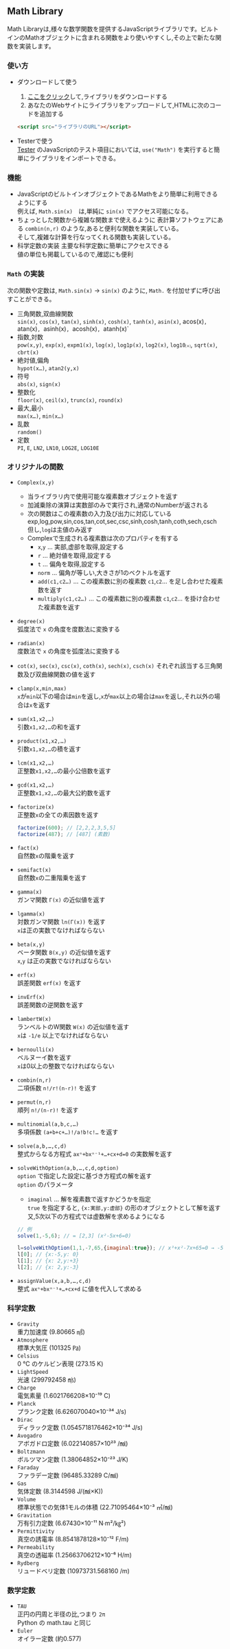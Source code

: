 ## Math Library

Math Libraryは,様々な数学関数を提供するJavaScriptライブラリです。ビルトインのMathオブジェクトに含まれる関数をより使いやすくし,その上で新たな関数を実装します。

### 使い方
- ダウンロードして使う
	1. [ここをクリック](https://akimikimikimikimikimikimika.github.io/Library/Math/Math.js "Color Library")して,ライブラリをダウンロードする
	2. あなたのWebサイトにライブラリをアップロードして,HTMLに次のコードを追加する
	```HTML
	<script src="ライブラリのURL"></script>
	```

- Testerで使う  
	[Tester](https://akimikimikimikimikimikimika.github.io/Tester/ "Tester") のJavaScriptのテスト項目においては, `use("Math")` を実行すると簡単にライブラリをインポートできる。
### 機能
- JavaScriptのビルトインオブジェクトであるMathをより簡単に利用できるようにする  
	例えば, `Math.sin(x)`　は,単純に `sin(x)` でアクセス可能になる。
- ちょっとした関数から複雑な関数まで使えるように
	表計算ソフトウェアにある `combin(n,r)` のような,あると便利な関数を実装している。  
	そして,複雑な計算を行なってくれる関数も実装している。
- 科学定数の実装
	主要な科学定数に簡単にアクセスできる  
	値の単位も掲載しているので,確認にも便利

### `Math` の実装
次の関数や定数は, `Math.sin(x)` → `sin(x)` のように, `Math.` を付加せずに呼び出すことができる。  
- 三角関数,双曲線関数  
	`sin(x)`, `cos(x)`, `tan(x)`, `sinh(x)`, `cosh(x)`, `tanh(x)`, `asin(x)`, acos(x)`, `atan(x)`, `asinh(x)`, `acosh(x)`, `atanh(x)`
- 指数,対数  
	`pow(x,y)`, `exp(x)`, `expm1(x)`, `log(x)`, `log1p(x)`, `log2(x)`, `log10⒳`, `sqrt(x)`, `cbrt(x)`  
- 絶対値,偏角  
	`hypot(x…)`, `atan2(y,x)`
- 符号  
	`abs(x)`, `sign(x)`
- 整数化  
	`floor(x)`, `ceil(x)`, `trunc(x)`, `round(x)`
- 最大,最小  
	`max(x…)`, `min(x…)`
- 乱数  
	`random()`
- 定数  
	`PI`, `E`, `LN2`, `LN10`, `LOG2E`, `LOG10E`

### オリジナルの関数

- `Complex(x,y)`
	* 当ライブラリ内で使用可能な複素数オブジェクトを返す
	* 加減乗除の演算は実数部のみで実行され,通常のNumberが返される
	* 次の関数はこの複素数の入力及び出力に対応している  
		exp,log,pow,sin,cos,tan,cot,sec,csc,sinh,cosh,tanh,coth,sech,csch  
		但し,`log`は主値のみ返す
	* Complexで生成される複素数は次のプロパティを有する
		- `x`,`y` … 実部,虚部を取得,設定する
		- `r` … 絶対値を取得,設定する
		- `t` … 偏角を取得,設定する
		- `norm` … 偏角が等しい,大きさが1のベクトルを返す
		- `add(c1,c2…)` … この複素数に別の複素数 `c1`,`c2`… を足し合わせた複素数を返す
		- `multiply(c1,c2…)` … この複素数に別の複素数 `c1`,`c2`… を掛け合わせた複素数を返す

- `degree(x)`  
	弧度法で `x` の角度を度数法に変換する
- `radian(x)`  
	度数法で `x` の角度を弧度法に変換する

- `cot(x)`, `sec(x)`, `csc(x)`, `coth(x)`, `sech(x)`, `csch(x)`
	それぞれ該当する三角関数及び双曲線関数の値を返す

- `clamp(x,min,max)`  
	`x`が`min`以下の場合は`min`を返し,`x`が`max`以上の場合は`max`を返し,それ以外の場合は`x`を返す

- `sum(x1,x2,…)`  
	引数`x1,x2,…`の和を返す
- `product(x1,x2,…)`  
	引数`x1,x2,…`の積を返す

- `lcm(x1,x2,…)`  
	正整数`x1,x2,…`の最小公倍数を返す
- `gcd(x1,x2,…)`  
	正整数`x1,x2,…`の最大公約数を返す
- `factorize(x)`  
	正整数`x`の全ての素因数を返す
	```JavaScript
	factorize(600); // [2,2,2,3,5,5]
	factorize(487); // [487] (素数)
	```

- `fact(x)`  
	自然数`x`の階乗を返す
- `semifact(x)`  
	自然数`x`の二重階乗を返す
- `gamma(x)`  
	ガンマ関数 `Γ(x)` の近似値を返す
- `lgamma(x)`  
	対数ガンマ関数 `ln(Γ(x))` を返す  
	`x`は正の実数でなければならない
- `beta(x,y)`  
	ベータ関数 `Β(x,y)` の近似値を返す  
	`x`,`y` は正の実数でなければならない
- `erf(x)`  
	誤差関数 `erf(x)` を返す
- `invErf(x)`  
	誤差関数の逆関数を返す
- `lambertW(x)`  
	ランベルトのW関数 `W(x)` の近似値を返す  
	`x`は `-1/e` 以上でなければならない
- `bernoulli(x)`  
	ベルヌーイ数を返す  
	`x`は0以上の整数でなければならない


- `combin(n,r)`  
	二項係数 `n!/r!(n-r)!` を返す
- `permut(n,r)`  
	順列 `n!/(n-r)!` を返す
- `multinomial(a,b,c,…)`  
	多項係数 `(a+b+c+…)!/a!b!c!…` を返す

- `solve(a,b,…,c,d)`  
	整式からなる方程式 `axⁿ+bxⁿ⁻¹+…+cx+d=0` の実数解を返す
- `solveWithOption(a,b,…,c,d,option)`  
	`option` で指定した設定に基づき方程式の解を返す  
	`option` のパラメータ
	* `imaginal` … 解を複素数で返すかどうかを指定  
		`true` を指定すると, `{x:実部,y:虚部}` の形のオブジェクトとして解を返す  
		又,5次以下の方程式では虚数解を求めるようになる

	```JavaScript
	// 例
	solve(1,-5,6); // = [2,3] (x²-5x+6=0)

	l=solveWithOption(1,1,-7,65,{imaginal:true}); // x³+x²-7x+65=0 → -5,2±3i  
	l[0]; // {x:-5,y: 0}
	l[1]; // {x: 2,y:+3}
	l[2]; // {x: 2,y:-3}
	```

- `assignValue(x,a,b,…,c,d)`  
	整式 `axⁿ+bxⁿ⁻¹+…+cx+d` に値を代入して求める

### 科学定数
- `Gravity`  
	重力加速度 (9.80665 ㎨)
- `Atmosphere`  
	標準大気圧 (101325 ㎩)
- `Celsius`  
	0 ℃ のケルビン表現 (273.15 K)
- `LightSpeed`  
	光速 (299792458 ㎧)
- `Charge`  
	電気素量 (1.6021766208×10⁻¹⁹ C)
- `Planck`  
	プランク定数 (6.626070040×10⁻³⁴ J/s)
- `Dirac`  
	ディラック定数 (1.0545718176462×10⁻³⁴ J/s)
- `Avogadro`  
	アボガドロ定数 (6.022140857×10²³ /㏖)
- `Boltzmann`  
	ボルツマン定数 (1.38064852×10⁻²³ J/K)
- `Faraday`  
	ファラデー定数 (96485.33289 C/㏖)
- `Gas`  
	気体定数 (8.3144598 J/(㏖×K))
- `Volume`  
	標準状態での気体1モルの体積 (22.71095464×10⁻³ ㎥/㏖)
- `Gravitation`  
	万有引力定数 (6.67430×10⁻¹¹ N∙m²/㎏²)
- `Permittivity`  
	真空の誘電率 (8.8541878128×10⁻¹² F/m)
- `Permeability`  
	真空の透磁率 (1.25663706212×10⁻⁶ H/m)
- `Rydberg`  
	リュードベリ定数 (10973731.568160 /m)

### 数学定数
- `TAU`  
	正円の円周と半径の比,つまり `2π`  
	Python の math.tau と同じ
- `Euler`  
	オイラー定数 (約0.577)